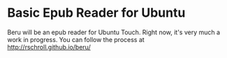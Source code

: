 Basic Epub Reader for Ubuntu
============================

Beru will be an epub reader for Ubuntu Touch.  Right now, it's very much
a work in progress.  You can follow the process at
http://rschroll.github.io/beru/
